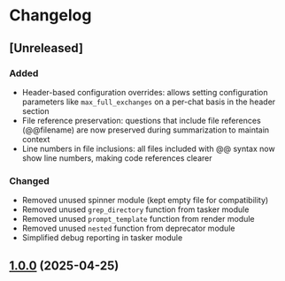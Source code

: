 # Changelog

## [Unreleased]
### Added
- Header-based configuration overrides: allows setting configuration parameters like `max_full_exchanges` on a per-chat basis in the header section
- File reference preservation: questions that include file references (@@filename) are now preserved during summarization to maintain context
- Line numbers in file inclusions: all files included with @@ syntax now show line numbers, making code references clearer

### Changed
- Removed unused spinner module (kept empty file for compatibility)
- Removed unused `grep_directory` function from tasker module
- Removed unused `prompt_template` function from render module
- Removed unused `nested` function from deprecator module
- Simplified debug reporting in tasker module

## [1.0.0](https://github.com/xianxu/gp.nvim/compare/v1.0.0) (2025-04-25)

